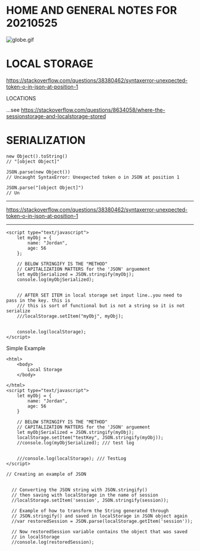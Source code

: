 # HOME AND GENERAL NOTES FOR 20210525

![globe.gif](/.attachments/globe-5f3d542b-ec2e-4922-b959-c34b21f6f199.gif)

# LOCAL STORAGE


https://stackoverflow.com/questions/38380462/syntaxerror-unexpected-token-o-in-json-at-position-1

LOCATIONS

...see
https://stackoverflow.com/questions/8634058/where-the-sessionstorage-and-localstorage-stored

# SERIALIZATION


```
new Object().toString()
// "[object Object]"

JSON.parse(new Object())
// Uncaught SyntaxError: Unexpected token o in JSON at position 1

JSON.parse("[object Object]")
// Un
```

----

https://stackoverflow.com/questions/38380462/syntaxerror-unexpected-token-o-in-json-at-position-1

----


```
<script type="text/javascript">
    let myObj = {
        name: "Jordan",
        age: 56
    };

    // BELOW STRINGIFY IS THE "METHOD"
    // CAPITALIZATION MATTERS for the 'JSON' arguement
    let myObjSerialized = JSON.stringify(myObj);
    console.log(myObjSerialized);
    

    // AFTER SET ITEM in local storage set input line..you need to pass in the key. this is 
    /// this is sort of functional but is not a string so it is not serialize 
    ///localStorage.setItem("myObj", myObj);


    console.log(localStorage);
</script>
```


Simple Example

```
<html>
    <body>
        Local Storage
    </body>

</html>
<script type="text/javascript">
    let myObj = {
        name: "Jordan",
        age: 56
    }

    // BELOW STRINGIFY IS THE "METHOD"
    // CAPITALIZATION MATTERS for the 'JSON' arguement
    let myObjSerialized = JSON.stringify(myObj);
    localStorage.setItem("testKey", JSON.stringify(myObj));
    //console.log(myObjSerialized); /// test log
    

    ///console.log(localStorage); /// TestLog
</script>

```

```
// Creating an example of JSON

  
  // Converting the JSON string with JSON.stringify()
  // then saving with localStorage in the name of session
  //localStorage.setItem('session', JSON.stringify(session));
  
  // Example of how to transform the String generated through
  // JSON.stringify() and saved in localStorage in JSON object again
  //var restoredSession = JSON.parse(localStorage.getItem('session'));
  
  // Now restoredSession variable contains the object that was saved
  // in localStorage
  //console.log(restoredSession);

```